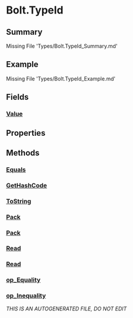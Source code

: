 # Bolt.TypeId
## Summary
Missing File 'Types/Bolt.TypeId_Summary.md'
## Example
Missing File 'Types/Bolt.TypeId_Example.md'
## Fields
### [Value](Bolt.TypeId/F/Value.md)
## Properties
## Methods
### [Equals](Bolt.TypeId/M/Equals.md)
### [GetHashCode](Bolt.TypeId/M/GetHashCode.md)
### [ToString](Bolt.TypeId/M/ToString.md)
### [Pack](Bolt.TypeId/M/Pack.md)
### [Pack](Bolt.TypeId/M/Pack.md)
### [Read](Bolt.TypeId/M/Read.md)
### [Read](Bolt.TypeId/M/Read.md)
### [op_Equality](Bolt.TypeId/M/op_Equality.md)
### [op_Inequality](Bolt.TypeId/M/op_Inequality.md)

*THIS IS AN AUTOGENERATED FILE, DO NOT EDIT*
